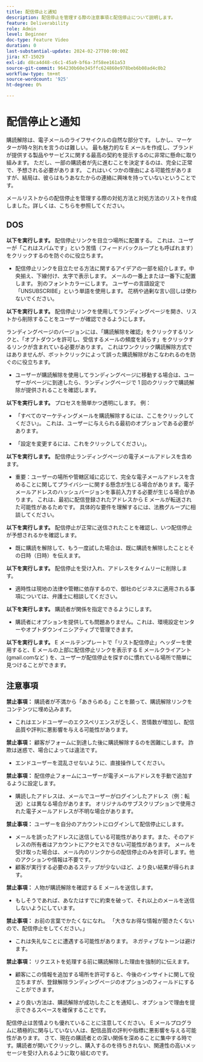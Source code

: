 ```yaml
---
title: 配信停止と通知
description: 配信停止を管理する際の注意事項と配信停止について説明します。
feature: Deliverability
role: Admin
level: Beginner
doc-type: Feature Video
duration: 0
last-substantial-update: 2024-02-27T00:00:00Z
jira: KT-15029
exl-id: d8ca4d48-c6c1-45a9-bf6a-3f58ee161a53
source-git-commit: 964230b60e345ffc624860e978beb6b08ad4c0b2
workflow-type: tm+mt
source-wordcount: '925'
ht-degree: 0%

---
```


# 配信停止と通知

購読解除は、電子メールのライフサイクルの自然な部分です。 しかし、マーケターが時々別れを言うのは難しい。 最も魅力的な E メールを作成し、ブランドが提供する製品やサービスに関する最高の契約を提示するのに非常に懸命に取り組みます。 ただし、一部の購読者が先に進むことを決定するのは、完全に正常で、予想される必要があります。 これはいくつかの理由による可能性がありますが、結局は、彼らはもうあなたからの連絡に興味を持っていないということです。

メールリストからの配信停止を管理する際の対処方法と対処方法のリストを作成しました。詳しくは、こちらを参照してください。

## DOS

**以下を実行します。** 配信停止リンクを目立つ場所に配置する。 これは、ユーザーが「これはスパムです」という苦情（フィードバックループとも呼ばれます）をクリックするのを防ぐのに役立ちます。

+ 配信停止リンクを目立たせる方法に関するアイデアの一部を紹介します。中央揃え、下線付け、太字で表示します。 メールの一番上または一番下に配置します。 別のフォントカラーにします。 ユーザーの言語設定で「UNSUBSCRIBE」という単語を使用します。 花柄や過剰な言い回しは使わないでください。

**以下を実行します。** 配信停止リンクを使用してランディングページを開き、リストから削除することをユーザーが確認できるようにします。

ランディングページのバージョンには、「購読解除を確認」をクリックするリンクと、「オプトダウンを許可し、受信するメールの頻度を減らす」をクリックするリンクが含まれている必要があります。 これはワンクリック購読解除方式ではありませんが、ボットクリックによって誤った購読解除がおこなわれるのを防ぐのに役立ちます。

+ ユーザーが購読解除を使用してランディングページに移動する場合は、ユーザーがページに到達したら、ランディングページで 1 回のクリックで購読解除が提供されることを確認します。

**以下を実行します。** プロセスを簡単かつ透明にします。 例：

+ 「すべてのマーケティングメールを購読解除するには、ここをクリックしてください」。 これは、ユーザーに与えられる最初のオプションである必要があります。

+ 「設定を変更するには、これをクリックしてください」。

**以下を実行します。** 配信停止ランディングページの電子メールアドレスを含めます。

+ 重要：ユーザーの場所や管轄区域に応じて、完全な電子メールアドレスを含めることに関してプライバシーに関する懸念が生じる場合があります。電子メールアドレスのハッシュバージョンを事前入力する必要が生じる場合があります。 これは、最初に配信登録されたアドレスから E メールが転送された可能性があるためです。 具体的な要件を理解するには、法務グループに相談してください。

**以下を実行します。** 配信停止が正常に送信されたことを確認し、いつ配信停止が予想されるかを確認します。

+ 既に購読を解除して、もう一度試した場合は、既に購読を解除したこととその日時（日時）を伝えます。

**以下を実行します。** 配信停止を受け入れ、アドレスをタイムリーに削除します。

+ 適時性は現地の法律や管轄に依存するので、御社のビジネスに適用される事項については、弁護士に相談してください。

**以下を実行します。** 購読者が関係を指定できるようにします。

+ 購読者にオプションを提供しても問題ありません。これは、環境設定センターやオプトダウンイニシアティブで管理できます。

**以下を実行します。** E メールテンプレートで「リスト配信停止」ヘッダーを使用すると、E メールの上部に配信停止リンクを表示する E メールクライアント (gmail.comなど ) を、ユーザーが配信停止を探すのに慣れている場所で簡単に見つけることができます。


## 注意事項


**禁止事項：** 購読者が不満から「あきらめる」ことを願って、購読解除リンクをコンテンツに埋め込みます。

+ これはエンドユーザーのエクスペリエンスが乏しく、苦情数が増加し、配信品質や評判に悪影響を与える可能性があります。

**禁止事項：** 顧客がフォームに到達した後に購読解除するのを困難にします。 詐欺は迷惑で、場合によっては違法です。

+ エンドユーザーを混乱させないように、直接操作してください。

**禁止事項：** 配信停止フォームにユーザーが電子メールアドレスを手動で追加するように設定します。

+ 購読したアドレスは、メールでユーザーがログインしたアドレス（例：転送）とは異なる場合があります。 オリジナルのサブスクリプションで使用された電子メールアドレスが不明な場合があります。

**禁止事項：** ユーザーを自分のアカウントにログインして配信停止にします。

+ メールを誤ったアドレスに送信している可能性があります。また、そのアドレスの所有者はアカウントにアクセスできない可能性があります。 メールを受け取った場合は、メール内のリンクからの配信停止のみを許可します。他のアクションや情報は不要です。
+ 顧客が実行する必要のあるステップが少ないほど、より良い結果が得られます。

**禁止事項：** 人物が購読解除を確認する E メールを送信します。

+ もしそうであれば、あなたはすでに約束を破って、それ以上のメールを送信しないようにしています。

**禁止事項：** お前の言葉でかたくなになれ。 「大きなお得な情報が聞きたくないので、配信停止をしてください。」

+ これは失礼なことに遭遇する可能性があります。 ネガティブなトーンは避けます。

**禁止事項：** リクエストを処理する前に購読解除した理由を強制的に伝えます。

+ 顧客にこの情報を追加する場所を許可すると、今後のインサイトに関して役立ちますが、登録解除ランディングページのオプションのフィールドにすることができます。

+ より良い方法は、購読解除が成功したことを通知し、オプションで理由を提示できるスペースを確保することです。

配信停止は苦情よりも優れていることに注意してください。 E メールプログラムに積極的に関与していない人は、配信品質の評判や指標に悪影響を与える可能性があります。 さて、現在の購読者との深い関係を深めることに集中する時です。購読者が開いてクリックし、購入するのを待ちきれない、関連性の高いメッセージを受け入れるように取り組むのです。

